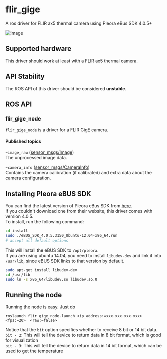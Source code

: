 # flir_gige
A ros driver for FLIR ax5 thermal camera using Pleora eBus SDK 4.0.5+

![image](http://www.flir.com/uploadedImages/Thermography_USA/Industries/ATS/Products/Ax5_Series_Kits/FLIR-A-Series-Thumbnail.png)

## Supported hardware
This driver should work at least with a FLIR ax5 thermal camera.

## API Stability
The ROS API of this driver should be considered **unstable**.

## ROS API

### flir_gige_node

`flir_gige_node` is a driver for a FLIR GigE camera.

#### Published topics

`~image_raw` ([sensor_msgs/Image](http://docs.ros.org/api/sensor_msgs/html/msg/Image.html))  
    The unprocessed image data.

`~camera_info` ([sensor_msgs/CameraInfo](http://docs.ros.org/api/sensor_msgs/html/msg/CameraInfo.html))  
    Contains the camera calibration (if calibrated) and extra data about the camera configuration.

## Installing Pleora eBUS SDK
You can find the latest version of Pleora eBus SDK from [here](http://www.pleora.com/support-center/documentation-downloads).  
If you couldn't download one from their website, this driver comes with version 4.0.5.  
To install, run the following command:

```bash
cd install
sudo ./eBUS_SDK_4.0.5.3150_Ubuntu-12.04-x86_64.run
# accept all default options
```

This will install the eBUS SDK to `/opt/pleora`.   
If you are using ubuntu 14.04, you need to install `libudev-dev` and link it into `/usr/lib`, since eBUS SDK links to that version by default.

```bash
sudo apt-get install libudev-dev
cd /usr/lib
sudo ln -s x86_64/libudev.so libudev.so.0
```

## Running the node
Running the node is easy. Just do

```
roslaunch flir_gige node.launch <ip_address:=xxx.xxx.xxx.xxx> 
<fps:=20>  <raw:=false>
```

Notice that the `bit` option specifies whether to receive 8 bit or 14 bit data.  
`bit - 2`: This will tell the device to return data in 8 bit format, which is good for visualization  
`bit - 3`: This will tell the device to return data in 14 bit format, which can be used to get the temperature
